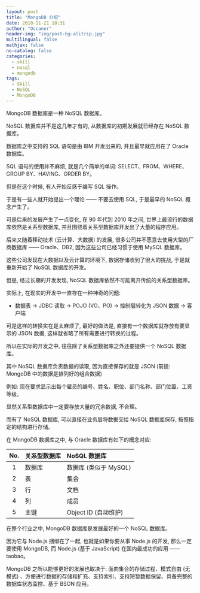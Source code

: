 ```yaml
---
layout: post
title: "MongoDB 介绍"
date: 2018-11-21 18:31
author: "Oscaner"
header-img: "img/post-bg-alitrip.jpg"
multilingual: false
mathjax: false
no-catalog: false
categories:
  - skill
  - nosql
  - mongodb
tags:
  - Skill
  - NoSQL
  - MongoDB
---
```


MongoDB 数据库是一种 NoSQL 数据库。

NoSQL 数据库并不是这几年才有的, 从数据库的初期发展就已经存在 NoSQL 数据库。

数据库之中支持的 SQL 语句是由 IBM 开发出来的, 并且最早就应用在了 Oracle 数据库。

SQL 语句的使用并不麻烦, 就是几个简单的单词: SELECT、FROM、WHERE、GROUP BY、HAVING、ORDER BY。

但是在这个时候, 有人开始反感于编写 SQL 操作。

于是有一些人就开始提出一个理论 —— 不要去使用 SQL, 于是最早的 NoSQL 概念产生了。

可是后来的发展产生了一点变化, 在 90 年代到 2010 年之间, 世界上最流行的数据库依然是关系型数据库, 并且围绕着关系型数据库开发出了大量的程序应用。

后来又随着移动技术 (云计算、大数据) 的发展, 很多公司并不愿意去使用大型的厂商数据库 —— Oracle、DB2, 因为这些公司已经习惯于使用 MySQL 数据库。

这些公司发现在大数据以及云计算的环境下, 数据存储收到了很大的挑战, 于是就重新开始了 NoSQL 数据库的开发。

但是, 经过长期的开发发现, NoSQL 数据库依然不可能离开传统的关系型数据库。

实际上, 在现实的开发中一直存在一种神奇的问题:

- 数据表 -> JDBC 读取 -> POJO (VO、PO) -> 控制层转化为 JSON 数据 -> 客户端

可是这样的转换实在是太麻烦了, 最好的做法是, 直接有一个数据库就存放有要显示的 JSON 数据, 这样就省略了所有需要进行转换的过程。

所以在实际的开发之中, 往往除了关系型数据库之外还要提供一个 NoSQL 数据库。

其中 NoSQL 数据库负责数据的读取, 因为直接保存的就是 JSON (前提: MongoDB 中的数据是排列好的组合数据)

例如: 现在要求显示出每个雇员的编号、姓名、职位、部门名称、部门位置、工资等级。

显然关系型数据库中一定要存放大量的冗余数据, 不合理。

而有了 NoSQL 数据库, 可以直接在业务层将数据交给 NoSQL 数据库保存, 按照指定的结构进行存储。

在 MongoDB 数据库之中, 与 Oracle 数据库有如下的概念对应:

| No. | 关系型数据库 | NoSQL 数据库 |
| :--: | :-- | :-- |
| 1 | 数据库 | 数据库 (类似于 MySQL) |
| 2 | 表 | 集合 |
| 3 | 行 | 文档 |
| 4 | 列 | 成员 |
| 5 | 主键 | Object ID (自动维护) |

在整个行业之中, MongoDB 数据库是发展最好的一个 NoSQL 数据库。

因为它与 Node.js 捆绑在了一起, 也就是如果你要从事 Node.js 的开发, 那么一定要使用 MongoDB, 而 Node.js (基于 JavaScript)  在国内最成功的应用 —— taobao。

MongoDB 之所以能够更好的发展也取决于: 面向集合的存储过程、模式自由 (无模式) 、方便进行数据的存储和扩充、支持索引、支持短暂数据保留、具备完整的数据库状态监控、基于 BSON 应用。
